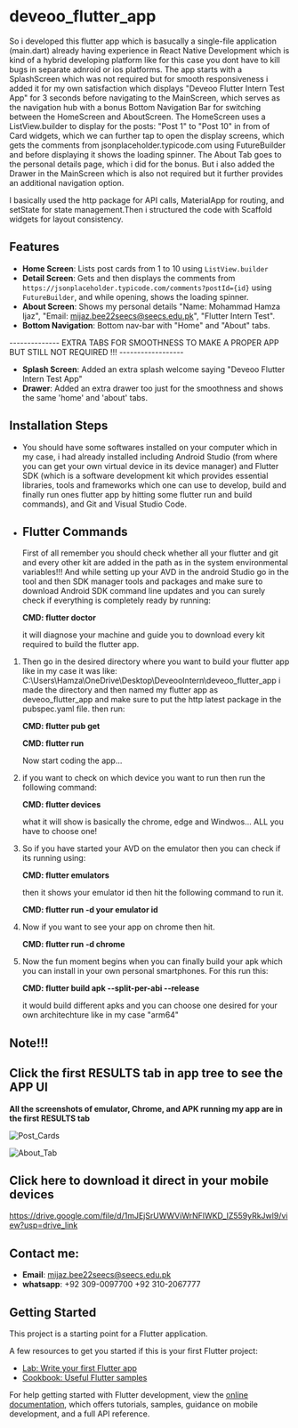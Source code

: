 # deveoo_flutter_app

So i developed this flutter app which is basucally a single-file application (main.dart) already having experience in React Native Development which is kind of a hybrid developing platform like for this case you dont have to kill bugs in separate adnroid or ios platforms.
The app starts with a SplashScreen which was not required but for smooth responsiveness i added it for my own satisfaction which displays "Deveoo Flutter Intern Test App" for 3 seconds before navigating to the MainScreen, which serves as the navigation hub with a bonus Bottom Navigation Bar for switching between the HomeScreen and AboutScreen. The HomeScreen uses a ListView.builder to display for the posts: "Post 1" to "Post 10" in from of Card widgets, which we can further tap to open the display screens, which gets the comments from jsonplaceholder.typicode.com using FutureBuilder and before displaying it shows the loading spinner. The About Tab goes to the  personal details page, which i did for the bonus. But i also added the Drawer in the MainScreen which is also not required but it further  provides an additional navigation option.

I basically  used the http package for API calls, MaterialApp for routing, and setState for state management.Then i structured the code with   Scaffold widgets for layout consistency.

## Features
- **Home Screen**: Lists post cards from 1 to 10  using `ListView.builder`
- **Detail Screen**: Gets and then displays the comments from `https://jsonplaceholder.typicode.com/comments?postId={id}` using `FutureBuilder`, and while opening, shows the loading spinner.
- **About Screen**: Shows my personal details
 "Name: Mohammad Hamza Ijaz", 
 "Email: mijaz.bee22seecs@seecs.edu.pk", 
 "Flutter Intern Test".
- **Bottom Navigation**: Bottom nav-bar with "Home" and "About" tabs.


-------------- EXTRA TABS FOR SMOOTHNESS TO MAKE A PROPER APP BUT STILL NOT REQUIRED !!! ------------------

- **Splash Screen**: Added an extra splash welcome saying "Deveoo Flutter Intern Test App"
- **Drawer**: Added an extra drawer too just for the smoothness and shows the same 'home' and 'about' tabs.

## Installation Steps
 - You should have some softwares installed on your computer which in my case, i had already installed including Android Studio (from where you can get your own virtual device in its device manager) and Flutter SDK (which is a software development kit which provides essential libraries, tools and frameworks which one can use to develop, build and finally run ones flutter app by hitting some flutter run and build commands), and Git and Visual Studio Code.

  - ## Flutter Commands
    First of all remember you should check whether all your flutter and git and every other kit are added in the path as in the system environmental variables!!!
    And while setting up your AVD in the android Studio go in the tool and then SDK manager tools and packages and make sure to download Android SDK command line updates and you can surely check if everything is completely ready by running:

      **CMD: flutter doctor**
   
    it will diagnose your machine and guide you to download every kit required to build the flutter app.

 1. Then go in the desired directory where you want to build your flutter app like in my case it was like:
      C:\Users\Hamza\OneDrive\Desktop\DeveooIntern\deveoo_flutter_app
    i made the directory and then named my flutter app as deveoo_flutter_app and make sure to put the http latest package in the pubspec.yaml file.
    then run:
    
     **CMD: flutter pub get**
    
     **CMD: flutter run**
    

    Now start coding the app...

 3. if you want to check on which device you want to run then run the following command:
    
      **CMD: flutter devices**
    
    what it will show is basically the chrome, edge and Windwos... ALL you have to choose one!

 5. So if you have started your AVD on the emulator then you can check if its running using:
    
      **CMD: flutter emulators**
    
    then it shows your emulator id then hit the following command to run it.
    
      **CMD: flutter run -d your emulator id**

 7. Now if you want to see your app on chrome then hit.
  
      **CMD: flutter run -d chrome**

 9. Now the fun moment begins when you can finally build your apk which you can install in your own personal smartphones. For this run this:
     
      **CMD: flutter build apk --split-per-abi --release**
    
    it would build different apks and you can choose one desired for your own architechture like in my case "arm64"


## Note!!!

## Click the first RESULTS tab in app tree to see the APP UI 

**All the screenshots of emulator, Chrome, and APK running my app are in the first RESULTS tab**



![Post_Cards](https://github.com/user-attachments/assets/d0063125-6482-469a-8e8e-6871c53d77ff)





![About_Tab](https://github.com/user-attachments/assets/f169040f-5766-4fa9-9003-3bceb3d510c1)






## Click here to download it direct in your mobile devices


https://drive.google.com/file/d/1mJEjSrUWWViWrNFlWKD_lZ559yRkJwl9/view?usp=drive_link


   
## Contact me:
   - **Email**: mijaz.bee22seecs@seecs.edu.pk
   - **whatsapp**: +92 309-0097700
                   +92 310-2067777
   

## Getting Started

This project is a starting point for a Flutter application.

A few resources to get you started if this is your first Flutter project:

- [Lab: Write your first Flutter app](https://docs.flutter.dev/get-started/codelab)
- [Cookbook: Useful Flutter samples](https://docs.flutter.dev/cookbook)

For help getting started with Flutter development, view the
[online documentation](https://docs.flutter.dev/), which offers tutorials,
samples, guidance on mobile development, and a full API reference.



